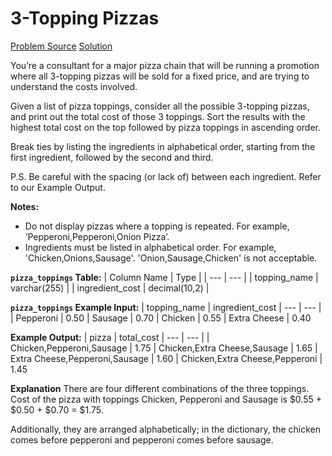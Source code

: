 # 3-Topping Pizzas

[Problem Source](https://datalemur.com/questions/pizzas-topping-cost)
[Solution](solutions\003_median_google_search_frequency.sql)

You’re a consultant for a major pizza chain that will be running a promotion where all 3-topping pizzas will be sold for a fixed price, and are trying to understand the costs involved.

Given a list of pizza toppings, consider all the possible 3-topping pizzas, and print out the total cost of those 3 toppings. Sort the results with the highest total cost on the top followed by pizza toppings in ascending order.

Break ties by listing the ingredients in alphabetical order, starting from the first ingredient, followed by the second and third.

P.S. Be careful with the spacing (or lack of) between each ingredient. Refer to our Example Output.

**Notes:**

- Do not display pizzas where a topping is repeated. For example, ‘Pepperoni,Pepperoni,Onion Pizza’.
- Ingredients must be listed in alphabetical order. For example, 'Chicken,Onions,Sausage'. 'Onion,Sausage,Chicken' is not acceptable.

**`pizza_toppings` Table:**
| Column Name | Type |
| --- | --- |
| topping_name | varchar(255) |
| ingredient_cost | decimal(10,2) |

**`pizza_toppings` Example Input:**
| topping_name | ingredient_cost
| --- | --- |
| Pepperoni | 0.50
| Sausage | 0.70
| Chicken | 0.55
| Extra Cheese | 0.40

**Example Output:**
| pizza | total_cost
| --- | --- |
| Chicken,Pepperoni,Sausage | 1.75
| Chicken,Extra Cheese,Sausage | 1.65
| Extra Cheese,Pepperoni,Sausage | 1.60
| Chicken,Extra Cheese,Pepperoni | 1.45

**Explanation**
There are four different combinations of the three toppings. Cost of the pizza with toppings Chicken, Pepperoni and Sausage is $0.55 + $0.50 + $0.70 = $1.75.

Additionally, they are arranged alphabetically; in the dictionary, the chicken comes before pepperoni and pepperoni comes before sausage.
